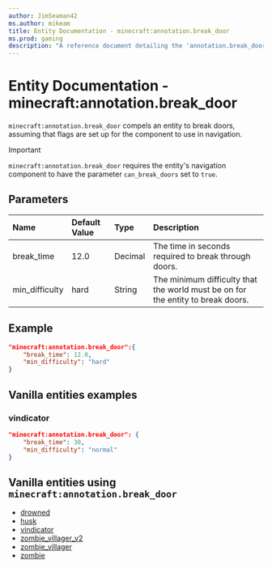 ```yaml
---
author: JimSeaman42
ms.author: mikeam
title: Entity Documentation - minecraft:annotation.break_door
ms.prod: gaming
description: "A reference document detailing the 'annotation.break_door' entity component"
---
```


# Entity Documentation - minecraft:annotation.break_door

`minecraft:annotation.break_door` compels an entity to break doors, assuming that flags are set up for the component to use in navigation.

>[!IMPORTANT]
> `minecraft:annotation.break_door` requires the entity's navigation component to have the parameter `can_break_doors` set to `true`.

## Parameters

|Name |Default Value  |Type  |Description  |
|:----------|:----------|:----------|:----------|
|break_time| 12.0| Decimal| The time in seconds required to break through doors. |
|min_difficulty| hard| String| The minimum difficulty that the world must be on for the entity to break doors. |

## Example

```json
"minecraft:annotation.break_door":{
    "break_time": 12.0,
    "min_difficulty": "hard"
}
```

## Vanilla entities examples

### vindicator

```json
"minecraft:annotation.break_door": {
    "break_time": 30,
    "min_difficulty": "normal"
}
```

## Vanilla entities using `minecraft:annotation.break_door`

- [drowned](../../../../Source/VanillaBehaviorPack_Snippets/entities/drowned.md)
- [husk](../../../../Source/VanillaBehaviorPack_Snippets/entities/husk.md)
- [vindicator](../../../../Source/VanillaBehaviorPack_Snippets/entities/vindicator.md)
- [zombie_villager_v2](../../../../Source/VanillaBehaviorPack_Snippets/entities/zombie_villager_v2.md)
- [zombie_villager](../../../../Source/VanillaBehaviorPack_Snippets/entities/zombie_villager.md)
- [zombie](../../../../Source/VanillaBehaviorPack_Snippets/entities/zombie.md)
